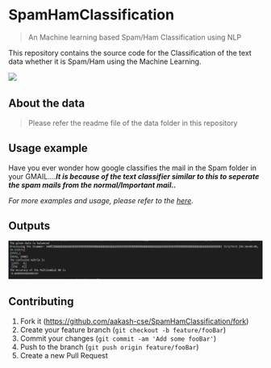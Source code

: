 # SpamHamClassification
> An Machine learning based Spam/Ham Classification using NLP

This repository contains the source code for the Classification of the text data whether it is Spam/Ham using the Machine Learning.

![](header.png)

<!--
## Installation

OS X & Linux:

```sh
npm install my-crazy-module --save
```

Windows:

```sh
edit autoexec.bat
```
-->
## About the data
> Please refer the readme file of the data folder in this repository

## Usage example

Have you ever wonder how google classifies the mail in the Spam folder in your GMAIL....**_It is because of the text classifier similar to this to seperate the spam mails from the normal/Important mail.._**

_For more examples and usage, please refer to the [here][link]._

## Outputs
<img src="https://github.com/aakash-cse/SpamHamClassification/blob/main/Images/output.png">

<!--
## Development setup

Describe how to install all development dependencies and how to run an automated test-suite of some kind. Potentially do this for multiple platforms.

```sh
make install
npm test
```

## Release History

* 0.2.1
    * CHANGE: Update docs (module code remains unchanged)
* 0.2.0
    * CHANGE: Remove `setDefaultXYZ()`
    * ADD: Add `init()`
* 0.1.1
    * FIX: Crash when calling `baz()` (Thanks @GenerousContributorName!)
* 0.1.0
    * The first proper release
    * CHANGE: Rename `foo()` to `bar()`
* 0.0.1
    * Work in progress
-->

## Contributing

1. Fork it (<https://github.com/aakash-cse/SpamHamClassification/fork>)
2. Create your feature branch (`git checkout -b feature/fooBar`)
3. Commit your changes (`git commit -am 'Add some fooBar'`)
4. Push to the branch (`git push origin feature/fooBar`)
5. Create a new Pull Request

<!-- Markdown link & img dfn's -->
[link]: https://clean.email/gmail-spam-filter
